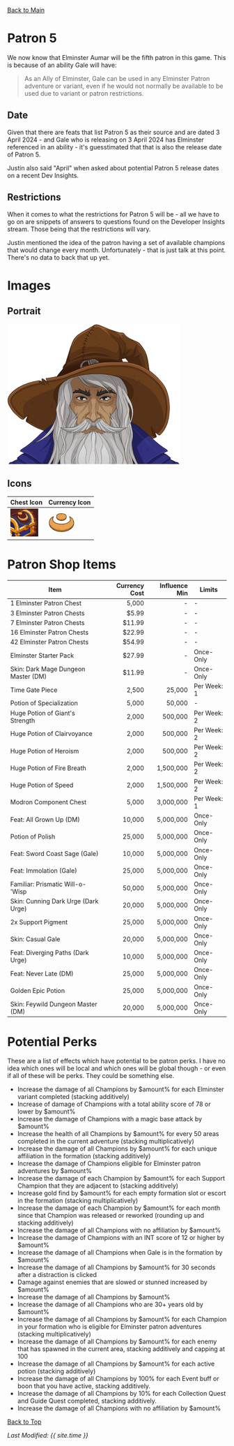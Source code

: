 [Back to Main](index.md)

# Patron 5

We now know that Elminster Aumar will be the fifth patron in this game. This is because of an ability Gale will have:  
> As an Ally of Elminster, Gale can be used in any Elminster Patron adventure or variant, even if he would not normally be available to be used due to variant or patron restrictions.

## Date

Given that there are feats that list Patron 5 as their source and are dated 3 April 2024 - and Gale who is releasing on 3 April 2024 has Elminster referenced in an ability - it's guesstimated that that is also the release date of Patron 5.

Justin also said "April" when asked about potential Patron 5 release dates on a recent Dev Insights.

## Restrictions

When it comes to what the restrictions for Patron 5 will be - all we have to go on are snippets of answers to questions found on the Developer Insights stream. Those being that the restrictions will vary.

Justin mentioned the idea of the patron having a set of available champions that would change every month. Unfortunately - that is just talk at this point. There's no data to back that up yet.

# Images

## Portrait

![Elminster Portrait](images/patron5/portrait.png)

## Icons

| Chest Icon | Currency Icon |
|---|---|
| ![Chest Icon](images/patron5/chest.png) | ![Currency Icon](images/patron5/currency.png) |

# Patron Shop Items

| Item | Currency Cost | Influence Min | Limits |
|---|--:|--:|---|
| 1 Elminster Patron Chest | 5,000 | - | - |
| 3 Elminster Patron Chests | $5.99 | - | - |
| 7 Elminster Patron Chests | $11.99 | - | - |
| 16 Elminster Patron Chests | $22.99 | - | - |
| 42 Elminster Patron Chests | $54.99 | - | - |
| Elminster Starter Pack | $27.99 | - | Once-Only |
| Skin: Dark Mage Dungeon Master (DM) | $11.99 | - | Once-Only |
| Time Gate Piece | 2,500 | 25,000 | Per Week: 1 |
| Potion of Specialization | 5,000 | 50,000 | - |
| Huge Potion of Giant's Strength | 2,000 | 500,000 | Per Week: 2 |
| Huge Potion of Clairvoyance | 2,000 | 500,000 | Per Week: 2 |
| Huge Potion of Heroism | 2,000 | 500,000 | Per Week: 2 |
| Huge Potion of Fire Breath | 2,000 | 1,500,000 | Per Week: 2 |
| Huge Potion of Speed | 2,000 | 1,500,000 | Per Week: 2 |
| Modron Component Chest | 5,000 | 3,000,000 | Per Week: 1 |
| Feat: All Grown Up (DM) | 10,000 | 5,000,000 | Once-Only |
| Potion of Polish | 25,000 | 5,000,000 | Once-Only |
| Feat: Sword Coast Sage (Gale) | 10,000 | 5,000,000 | Once-Only |
| Feat: Immolation (Gale) | 25,000 | 5,000,000 | Once-Only |
| Familiar: Prismatic Will-o-'Wisp | 50,000 | 5,000,000 | Once-Only |
| Skin: Cunning Dark Urge (Dark Urge) | 20,000 | 5,000,000 | Once-Only |
| 2x Support Pigment | 25,000 | 5,000,000 | Once-Only |
| Skin: Casual Gale | 20,000 | 5,000,000 | Once-Only |
| Feat: Diverging Paths (Dark Urge) | 10,000 | 5,000,000 | Once-Only |
| Feat: Never Late (DM) | 25,000 | 5,000,000 | Once-Only |
| Golden Epic Potion | 25,000 | 5,000,000 | Once-Only |
| Skin: Feywild Dungeon Master (DM) | 20,000 | 5,000,000 | Once-Only |

# Potential Perks

These are a list of effects which have potential to be patron perks. I have no idea which ones will be local and which ones will be global though - or even if all of these will be perks. They could be something else.

* Increase the damage of all Champions by $amount% for each Elminster variant completed (stacking additively)
* Increase of damage of Champions with a total ability score of 78 or lower by $amount%
* Increase the damage of Champions with a magic base attack by $amount%
* Increase the health of all Champions by $amount% for every 50 areas completed in the current adventure (stacking multiplicatively)
* Increase the damage of all Champions by $amount% for each unique affiliation in the formation (stacking additively)
* Increase the damage of Champions eligible for Elminster patron adventures by $amount%
* Increase the damage of each Champion by $amount% for each Support Champion that they are adjacent to (stacking additively)
* Increase gold find by $amount% for each empty formation slot or escort in the formation (stacking multiplicatively)
* Increase the damage of each Champion by $amount% for each month since that Champion was released or reworked (rounding up and stacking additively)
* Increase the damage of all Champions with no affiliation by $amount%
* Increase the damage of Champions with an INT score of 12 or higher by $amount%
* Increase the damage of all Champions when Gale is in the formation by $amount%
* Increase the damage of all Champions by $amount% for 30 seconds after a distraction is clicked
* Damage against enemies that are slowed or stunned increased by $amount%
* Increase the damage of all Champions by $amount%
* Increase the damage of all Champions who are 30+ years old by $amount%
* Increase the damage of all Champions by $amount% for each Champion in your formation who is eligible for Elminster patron adventures (stacking multiplicatively)
* Increase the damage of all Champions by $amount% for each enemy that has spawned in the current area, stacking additively and capping at 100
* Increase the damage of all Champions by $amount% for each active potion (stacking additively)
* Increase the damage of all Champions by 100% for each Event buff or boon that you have active, stacking additively.
* Increase the damage of all Champions by 10% for each Collection Quest and Guide Quest completed, stacking additively.
* Increase the damage of all Champions with no affiliation by $amount%

[Back to Top](#top)

*Last Modified: {{ site.time }}*